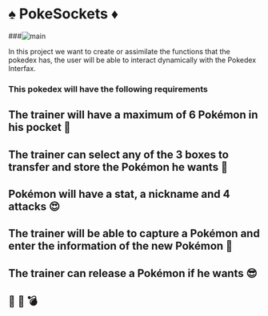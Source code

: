 # :spades: PokeSockets :diamonds:

###![main](https://static.wikia.nocookie.net/pokemonessentials/images/b/b9/AlmacenamientoPkm.png/revision/latest?cb=20161114031145&path-prefix=es)

In this project we want to create or assimilate the functions that the pokedex has, the user will be able to interact dynamically with the Pokedex Interfax.
### This pokedex will have the following requirements
## The trainer will have a maximum of 6 Pokémon in his pocket :feet:
## The trainer can select any of the 3 boxes to transfer and store the Pokémon he wants :floppy_disk:
## Pokémon will have a stat, a nickname and 4 attacks :heart_eyes:
## The trainer will be able to capture a Pokémon and enter the information of the new Pokémon :speech_balloon:
## The trainer can release a Pokémon if he wants :sunglasses:
## :milky_way: :low_brightness: :bomb:
 
